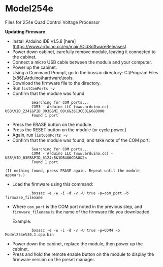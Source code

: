# Model254e
Files for 254e Quad Control Voltage Processor


<b>Updating Firmware</b>
* Install Arduino IDE v1.5.8 [here] (https://www.arduino.cc/en/main/OldSoftwareReleases).
* Power down cabinet, carefully remove module, leaving it connected to the cabinet.
* Connect a micro USB cable between the module and your computer.
* Power up the cabinet.
* Using a Command Prompt, go to the bossac directory: C:\Program Files (x86)\Arduino\hardware\tools.
* Download the firmware file to the directory.
* Run `listComPorts -v`
* Confirm that the module was found: 
```
			Searching for COM ports...
			COM3 - Arduino LLC (www.arduino.cc) - USB\VID_2341&PID_003E&MI_00\6&36C3CEB1&0&0000 
			Found 1 port	
```

* Press the ERASE button on the module.
* Press the RESET button on the module (or cycle power.)
* Again, run `listComPorts -v`
* Confirm that the module was found, and take note of the COM port: 
```
			Searching for COM ports...
			COM4 - Arduino LLC (www.arduino.cc) - USB\VID_03EB&PID_6124\5&1DB486CD&0&2<
			Found 1 port	
```
 	(If nothing found, press ERASE again. Repeat until the module appears.)

* Load the firmware using this command:
```
			bossac -e -w -i -d -v -U true -p=com_port -b firmware_filename
```
* Where `com_port` is the COM port noted in the previous step, and `firmware_filename` is the name of the firmware file you downloaded. 

	Example: 
```
			bossac -e -w -i -d -v -U true -p=COM4 -b Model254eV30.1.cpp.bin
```		
* Power down the cabinet, replace the module, then power up the cabinet. 
* Press and hold the remote enable button on the module to display the firmware version on the preset manager.
